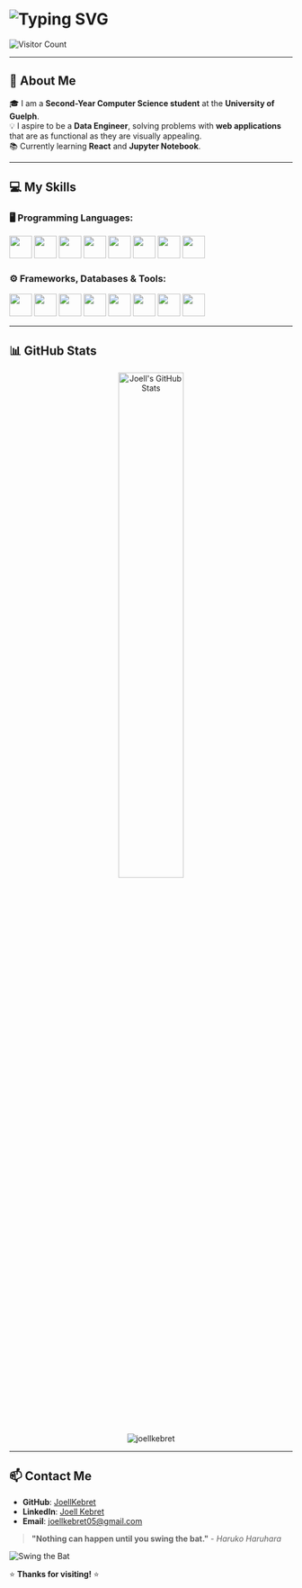 # ![Typing SVG](https://readme-typing-svg.herokuapp.com?font=Fira+Code&weight=500&pause=1000&color=808080&width=435&lines=Hi+there!+I'm+Joell+Kebret)

![Visitor Count](https://komarev.com/ghpvc/?username=JoellKebret&label=Visitors&color=0e75b6&style=flat)

---

## 🚀 About Me

🎓 I am a **Second-Year Computer Science student** at the **University of Guelph**. <br>
💡 I aspire to be a **Data Engineer**, solving problems with **web applications** that are as functional as they are visually appealing. <br>
📚 Currently learning **React** and **Jupyter Notebook**.

---

## 💻 My Skills

### 🖥️ Programming Languages:
<p>
  <img src="https://cdn.jsdelivr.net/gh/devicons/devicon/icons/python/python-original.svg" width="40" height="40"/>
  <img src="https://cdn.jsdelivr.net/gh/devicons/devicon/icons/java/java-original.svg" width="40" height="40"/>
  <img src="https://cdn.jsdelivr.net/gh/devicons/devicon/icons/c/c-original.svg" width="40" height="40"/>
  <img src="https://cdn.jsdelivr.net/gh/devicons/devicon/icons/javascript/javascript-original.svg" width="40" height="40"/>
  <img src="https://cdn.jsdelivr.net/gh/devicons/devicon/icons/mysql/mysql-original.svg" width="40" height="40"/>
  <img src="https://cdn.jsdelivr.net/gh/devicons/devicon/icons/html5/html5-original.svg" width="40" height="40"/>
  <img src="https://cdn.jsdelivr.net/gh/devicons/devicon/icons/css3/css3-original.svg" width="40" height="40"/>
  <img src="https://cdn.jsdelivr.net/gh/devicons/devicon/icons/powershell/powershell-original.svg" width="40" height="40"/>
</p>

### ⚙️ Frameworks, Databases & Tools:
<p>
  <img src="https://cdn.jsdelivr.net/gh/devicons/devicon/icons/mongodb/mongodb-original.svg" width="40" height="40"/>
  <img src="https://cdn.jsdelivr.net/gh/devicons/devicon/icons/firebase/firebase-plain.svg" width="40" height="40"/>
  <img src="https://cdn.jsdelivr.net/gh/devicons/devicon/icons/react/react-original.svg" width="40" height="40"/>
  <img src="https://cdn.jsdelivr.net/gh/devicons/devicon/icons/express/express-original.svg" width="40" height="40"/>
  <img src="https://cdn.jsdelivr.net/gh/devicons/devicon/icons/nodejs/nodejs-original.svg" width="40" height="40"/>
  <img src="https://cdn.jsdelivr.net/gh/devicons/devicon/icons/docker/docker-original.svg" width="40" height="40"/>
  <img src="https://cdn.jsdelivr.net/gh/devicons/devicon/icons/git/git-original.svg" width="40" height="40"/>
  <img src="https://cdn.jsdelivr.net/gh/devicons/devicon/icons/vscode/vscode-original.svg" width="40" height="40"/>
</p>

---

## 📊 GitHub Stats

<div align="center">
  <img src="https://github-readme-stats.vercel.app/api?username=JoellKebret&show_icons=true&theme=radical" alt="Joell's GitHub Stats" width="48%"/>
<p><img align="center" src="https://github-readme-stats.vercel.app/api/top-langs?username=joellkebret&show_icons=true&locale=en&layout=compact" alt="joellkebret" /></p>
</div>

---

## 📫 Contact Me

- **GitHub**: [JoellKebret](https://github.com/JoellKebret)
- **LinkedIn**: [Joell Kebret](https://www.linkedin.com/in/joell-kebret-a0558a346/)
- **Email**: joellkebret05@gmail.com

> **"Nothing can happen until you swing the bat."** - *Haruko Haruhara*

![Swing the Bat](https://media.tenor.com/lcY6pIivfXAAAAAC/furi-kuri-flcl.gif)

⭐ **Thanks for visiting!** ⭐
